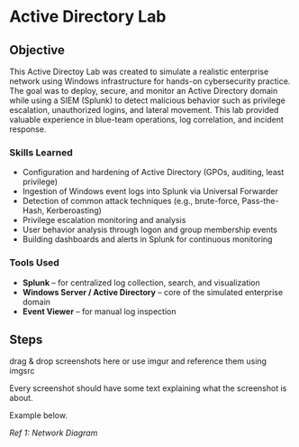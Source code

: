 # Active Directory Lab

## Objective

This Active Directoy Lab was created to simulate a realistic enterprise network using Windows infrastructure for hands-on cybersecurity practice. The goal was to deploy, secure, and monitor an Active Directory domain while using a SIEM (Splunk) to detect malicious behavior such as privilege escalation, unauthorized logins, and lateral movement. This lab provided valuable experience in blue-team operations, log correlation, and incident response.

### Skills Learned

- Configuration and hardening of Active Directory (GPOs, auditing, least privilege)
- Ingestion of Windows event logs into Splunk via Universal Forwarder
- Detection of common attack techniques (e.g., brute-force, Pass-the-Hash, Kerberoasting)
- Privilege escalation monitoring and analysis
- User behavior analysis through logon and group membership events
- Building dashboards and alerts in Splunk for continuous monitoring

### Tools Used

- **Splunk** – for centralized log collection, search, and visualization  
- **Windows Server / Active Directory** – core of the simulated enterprise domain  
- **Event Viewer** – for manual log inspection
  
## Steps
drag & drop screenshots here or use imgur and reference them using imgsrc

Every screenshot should have some text explaining what the screenshot is about.

Example below.

*Ref 1: Network Diagram*
